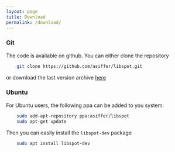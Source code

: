 ```yaml
---
layout: page
title: Download
permalink: /download/
---
```


### Git
The code is available on github. You can either clone the repository
```bash
	git clone https://github.com/asiffer/libspot.git
```
or download the last version archive <a href="https://github.com/asiffer/libspot/archive/master.zip">here</a>

### Ubuntu
For Ubuntu users, the following ppa can be added to you system:
```bash
	sudo add-apt-repository ppa:asiffer/libspot
	sudo apt-get update	
```
Then you can easily install the `libspot-dev` package 
```bash
	sudo apt install libspot-dev 
```
